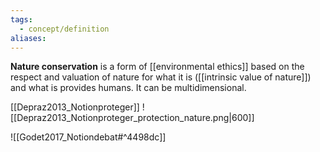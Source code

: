 ```yaml
---
tags:
  - concept/definition
aliases:
---
```

**Nature conservation** is a form of [[environmental ethics]] based on the respect and valuation of nature for what it is ([[intrinsic value of nature]]) and what is provides humans. It can be multidimensional.

[[Depraz2013_Notionproteger]]
![[Depraz2013_Notionproteger_protection_nature.png|600]]

![[Godet2017_Notiondebat#^4498dc]]
